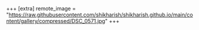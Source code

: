 +++
[extra]
remote_image = "https://raw.githubusercontent.com/shikharish/shikharish.github.io/main/content/gallery/compressed/DSC_0571.jpg"
+++
